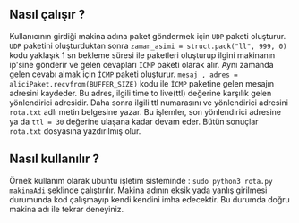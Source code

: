 ## Nasıl çalışır ?

  Kullanıcının girdiği makina adına paket göndermek için `UDP` paketi oluşturur. `UDP` paketini oluşturduktan sonra `zaman_asimi = struct.pack("ll", 999, 0)` kodu yaklaşık 1 sn bekleme süresi ile paketleri oluşturup ilgini makinanın ip'sine gönderir ve gelen cevapları `İCMP` paketi olarak alır.
Aynı zamanda gelen cevabı almak için `İCMP` paketi oluşturur. `mesaj , adres = aliciPaket.recvfrom(BUFFER_SIZE)` kodu ile `İCMP` paketine gelen mesajın adresini kaydeder.
Bu adres, ilgili time to live(ttl) değerine karşılık gelen yönlendirici adresidir. 
Daha sonra ilgili ttl numarasını ve yönlendirici adresini `rota.txt` adlı metin
belgesine yazar. Bu işlemler, son yönlendirici adresine ya da `ttl = 30` değerine ulaşana kadar devam eder. Bütün sonuçlar `rota.txt` dosyasına yazdırılmış olur.

## Nasıl kullanılır ?

  Örnek kullanım olarak ubuntu işletim sisteminde :   `sudo python3 rota.py makinaAdi` şeklinde çalıştırılır. Makina adının eksik yada yanlış girilmesi durumunda kod çalışmayıp kendi kendini imha edecektir. Bu durumda doğru makina adı ile tekrar deneyiniz.
